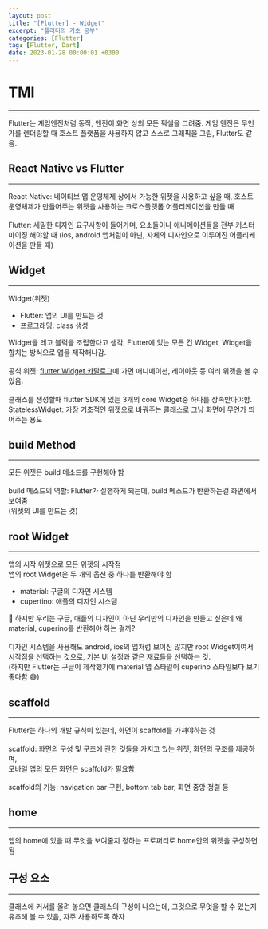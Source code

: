 ```yaml
---
layout: post
title: "[Flutter] - Widget"
excerpt: "플러터의 기초 공부"
categories: [Flutter]
tag: [Flutter, Dart]
date: 2023-01-28 00:00:01 +0300
---
```


# TMI
--------------
Flutter는 게임엔진처럼 동작, 엔진이 화면 상의 모든 픽셀을 그려줌. 게임 엔진은 무언가를 렌더링할 때 호스트 플랫폼을 사용하지 않고 스스로 그래픽을 그림, Flutter도 같음.

## React Native vs Flutter
--------------
React Native: 네이티브 앱 운영체제 상에서 가능한 위젯을 사용하고 싶을 때, 호스트 운영체제가 만들어주는 위젯을 사용하는 크로스플랫폼 어플리케이션을 만들 때<br><br>
Flutter: 세밀한 디자인 요구사항이 들어가며, 요소들이나 애니메이션들을 전부 커스터마이징 해야할 때 (ios, android 앱처럼이 아닌, 자체의 디자인으로 이루어진 어플리케이션을 만들 때)

## Widget
--------------
Widget(위젯)
+ Flutter: 앱의 UI를 만드는 것
+ 프로그래밍: class 생성

Widget을 레고 블럭을 조립한다고 생각, Flutter에 있는 모든 건 Widget, Widget을 합치는 방식으로 앱을 제작해나감.<br><br>
공식 위젯: [flutter Widget 카탈로그](https://docs.flutter.dev/development/ui/widgets)에 가면 애니메이션, 레이아웃 등 여러 위젯을 볼 수 있음.<br><br>
클래스를 생성할때 flutter SDK에 있는 3개의 core Widget중 하나를 상속받아야함.<br>
StatelessWidget: 가장 기초적인 위젯으로 바꿔주는 클래스로 그냥 화면에 무언가 띄어주는 용도

## build Method
--------------
모든 위젯은 build 메소드를 구현해야 함<br><br>
build 메소드의 역할: Flutter가 실행하게 되는데, build 메소드가 반환하는걸 화면에서 보여줌<br>
(위젯의 UI를 만드는 것)

## root Widget
--------------
앱의 시작 위젯으로 모든 위젯의 시작점<br>
앱의 root Widget은 두 개의 옵션 중 하나를 반환해야 함
- material: 구글의 디자인 시스템
- cupertino:  애플의 디자인 시스템

🤔 하지만 우리는 구글, 애플의 디자인이 아닌 우리만의 디자인을 만들고 싶은데 왜 material, cuperino를 반환해야 하는 걸까?<br><br>
디자인 시스템을 사용해도 android, ios의 앱처럼 보이진 않지만 root Widget이여서 시작점을 선택하는 것으로, 기본 UI 설정과 같은 재료들을 선택하는 것.<br>
(하지만 Flutter는 구글이 제작했기에 material 앱 스타일이 cuperino 스타일보다 보기 좋다함 😅)

## scaffold
--------------
Flutter는 하나의 개발 규칙이 있는데, 화면이 scaffold를 가져야하는 것<br><br>
scaffold: 화면의 구성 및 구조에 관한 것들을 가지고 있는 위젯, 화면의 구조를 제공하며,<br>
모바일 앱의 모든 화면은 scaffold가 필요함<br><br>
scaffold의 기능: navigation bar 구현, bottom tab bar, 화면 중앙 정렬 등

## home
--------------
앱의 home에 있을 때 무엇을 보여줄지 정하는 프로퍼티로 home안의 위젯을 구성하면 됨

## 구성 요소
--------------
클래스에 커서를 올려 놓으면 클래스의 구성이 나오는데, 그것으로 무엇을 할 수 있는지 유추해 볼 수 있음, 자주 사용하도록 하자